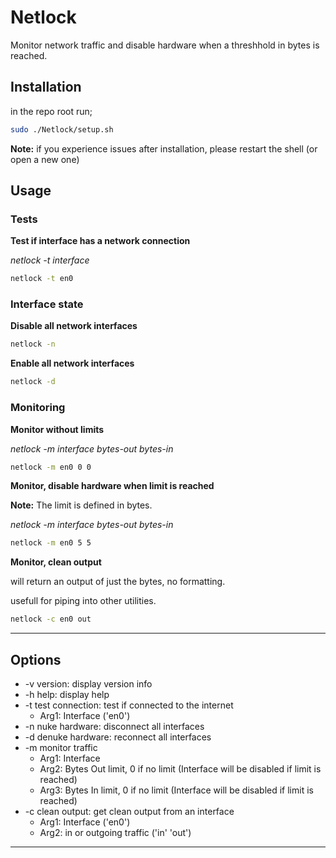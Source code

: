 # Netlock
Monitor network traffic and disable hardware when a threshhold in bytes is reached.

## Installation

in the repo root run;
```bash
sudo ./Netlock/setup.sh
```
**Note:** if you experience issues after installation, please restart the shell (or open a new one)

## Usage

### Tests
**Test if interface has a network connection**

*netlock -t interface*
```bash
netlock -t en0
```

### Interface state
**Disable all network interfaces**
```bash
netlock -n
```
**Enable all network interfaces**
```bash
netlock -d
```

### Monitoring
**Monitor without limits**

*netlock -m interface bytes-out bytes-in*
```bash
netlock -m en0 0 0
```
**Monitor, disable hardware when limit is reached**

**Note:** The limit is defined in bytes.

*netlock -m interface bytes-out bytes-in*
```bash
netlock -m en0 5 5
```
**Monitor, clean output**

will return an output of just the bytes, no formatting. 

usefull for piping into other utilities.
```bash
netlock -c en0 out
```
---
## Options
- -v version: display version info
- -h help: display help
- -t test connection: test if connected to the internet
  - Arg1: Interface ('en0')
- -n nuke hardware: disconnect all interfaces
- -d denuke hardware: reconnect all interfaces
- -m monitor traffic
  - Arg1: Interface
  -  Arg2: Bytes Out limit, 0 if no limit (Interface will be disabled if limit is reached)
  - Arg3: Bytes In limit, 0 if no limit (Interface will be disabled if limit is reached)
- -c clean output: get clean output from an interface
  - Arg1: Interface ('en0')
  - Arg2: in or outgoing traffic ('in' 'out')

---
